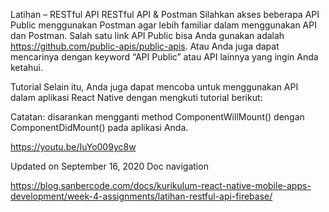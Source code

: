 Latihan – RESTful API
RESTful API & Postman
Silahkan akses beberapa API Public menggunakan Postman agar lebih familiar dalam menggunakan API dan Postman. Salah satu link API Public bisa Anda gunakan adalah https://github.com/public-apis/public-apis. Atau Anda juga dapat mencarinya dengan keyword “API Public” atau API lainnya yang ingin Anda ketahui.

Tutorial
Selain itu, Anda juga dapat mencoba untuk menggunakan API dalam aplikasi React Native dengan mengkuti tutorial berikut:

Catatan: disarankan mengganti method ComponentWillMount() dengan ComponentDidMount() pada aplikasi Anda.

https://youtu.be/IuYo009yc8w

Updated on September 16, 2020
Doc navigation

https://blog.sanbercode.com/docs/kurikulum-react-native-mobile-apps-development/week-4-assignments/latihan-restful-api-firebase/